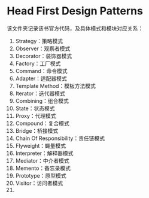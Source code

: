 # Head First Design Patterns

该文件夹记录该书官方代码，及具体模式和模块对应关系：
1. Strategy：策略模式
2. Observer：观察者模式
3. Decorator：装饰器模式
4. Factory：工厂模式
5. Command：命令模式
6. Adapter：适配器模式
7. Template Method：模板方法模式
8. Iterator：迭代器模式
9. Combining：组合模式
10. State：状态模式
11. Proxy：代理模式
12. Compound：复合模式
13. Bridge：桥接模式
14. Chain Of Responsibility：责任链模式
15. Flyweight：蝇量模式
16. Interpreter：解释器模式
17. Mediator：中介者模式
18. Memento：备忘录模式
19. Prototype：原型模式
20. Visitor：访问者模式
21. 
